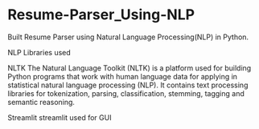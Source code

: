 # Resume-Parser_Using-NLP
Built Resume Parser using Natural Language Processing(NLP) in Python.

NLP Libraries used

NLTK
The Natural Language Toolkit (NLTK) is a platform used for building Python programs that work with human language data for applying in statistical natural language processing (NLP). It contains text processing libraries for tokenization, parsing, classification, stemming, tagging and semantic reasoning.

Streamlit 
streamlit used for GUI
